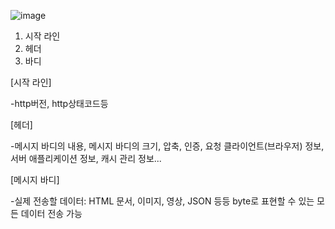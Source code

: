 ![image](https://user-images.githubusercontent.com/108928206/183271822-8794f274-fb18-4071-a6f4-e0ef2884cfe0.png)

1. 시작 라인
2. 헤더
3. 바디

[시작 라인]

  -http버전, http상태코드등

[헤더]

  -메시지 바디의 내용, 메시지 바디의 크기, 압축, 인증, 요청 클라이언트(브라우저) 정보, 서버 애플리케이션 정보, 캐시 관리 정보...
  
[메시지 바디]

  -실제 전송할 데이터: HTML 문서, 이미지, 영상, JSON 등등 byte로 표현할 수 있는 모든 데이터 전송 가능
